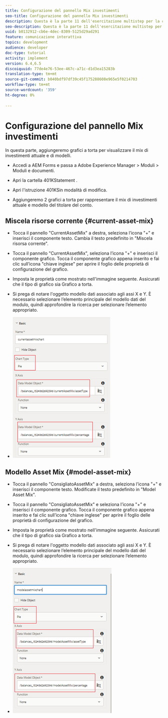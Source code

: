 ```yaml
---
title: Configurazione del pannello Mix investimenti
seo-title: Configurazione del pannello Mix investimenti
description: Questa è la parte 11 dell'esercitazione multistep per la creazione del primo documento di comunicazione interattivo.In questa parte, aggiungeremo grafici a torta per visualizzare il mix di investimenti attuale e modello.
seo-description: Questa è la parte 11 dell'esercitazione multistep per la creazione del primo documento di comunicazione interattivo.In questa parte, aggiungeremo grafici a torta per visualizzare il mix di investimenti attuale e modello.
uuid: b0132912-cb6e-4dec-8309-5125d29ad291
feature: comunicazione interattiva
topics: development
audience: developer
doc-type: tutorial
activity: implement
version: 6.4,6.5
discoiquuid: 77de4e76-53ee-467c-a71c-d1d3ea15283b
translation-type: tm+mt
source-git-commit: b040bdf97df39c45f175288608e965e5f0214703
workflow-type: tm+mt
source-wordcount: '359'
ht-degree: 0%

---
```



# Configurazione del pannello Mix investimenti

In questa parte, aggiungeremo grafici a torta per visualizzare il mix di investimenti attuale e di modelli.

* Accedi a AEM Forms e passa a Adobe Experience Manager > Moduli > Moduli e documenti.

* Apri la cartella 401KStatement .

* Apri l&#39;istruzione 401KSin modalità di modifica.

* Aggiungeremo 2 grafici a torta per rappresentare il mix di investimenti attuale e modello del titolare del conto.

## Miscela risorse corrente {#current-asset-mix}

* Tocca il pannello &quot;CurrentAssetMix&quot; a destra, seleziona l’icona &quot;+&quot; e inserisci il componente testo. Cambia il testo predefinito in &quot;Miscela risorsa corrente&quot;.

* Tocca il pannello &quot;CurrentAssetMix&quot;, seleziona l’icona &quot;+&quot; e inserisci il componente grafico. Tocca il componente grafico appena inserito e fai clic sull’icona &quot;chiave inglese&quot; per aprire il foglio delle proprietà di configurazione del grafico.

* Imposta le proprietà come mostrato nell&#39;immagine seguente. Assicurati che il tipo di grafico sia Grafico a torta.

* Si prega di notare l&#39;oggetto modello dati associato agli assi X e Y. È necessario selezionare l’elemento principale del modello dati del modulo, quindi approfondire la ricerca per selezionare l’elemento appropriato.

* ![currentassetmix](assets/currentassetmixchart.png)

## Modello Asset Mix {#model-asset-mix}

* Tocca il pannello &quot;ConsigliatoAssetMix&quot; a destra, seleziona l’icona &quot;+&quot; e inserisci il componente testo. Modificate il testo predefinito in &quot;Model Asset Mix&quot;.

* Tocca il pannello &quot;ConsigliatoAssetMix&quot; e seleziona l’icona &quot;+&quot; e inserisci il componente grafico. Tocca il componente grafico appena inserito e fai clic sull’icona &quot;chiave inglese&quot; per aprire il foglio delle proprietà di configurazione del grafico.

* Imposta le proprietà come mostrato nell&#39;immagine seguente. Assicurati che il tipo di grafico sia Grafico a torta.

* Si prega di notare l&#39;oggetto modello dati associato agli assi X e Y. È necessario selezionare l’elemento principale del modello dati del modulo, quindi approfondire la ricerca per selezionare l’elemento appropriato.

* ![assettype](assets/modelassettypechart.png)

